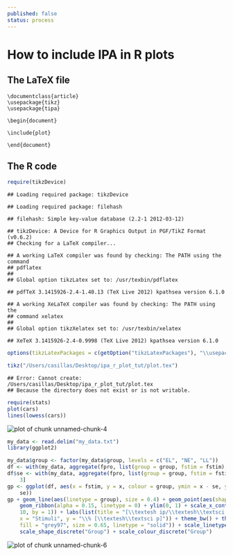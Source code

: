 ```yaml
---
published: false
status: process
---
```


How to include IPA in R plots
========================================================


## The LaTeX file

    \documentclass{article}
    \usepackage{tikz}
    \usepackage{tipa}

    \begin{document}

    \include{plot}

    \end{document}



## The R code



```r
require(tikzDevice)
```

```
## Loading required package: tikzDevice
```

```
## Loading required package: filehash
```

```
## filehash: Simple key-value database (2.2-1 2012-03-12)
```

```
## tikzDevice: A Device for R Graphics Output in PGF/TikZ Format (v0.6.2)
## Checking for a LaTeX compiler...
```

```
## A working LaTeX compiler was found by checking: The PATH using the command
## pdflatex
## 
## Global option tikzLatex set to: /usr/texbin/pdflatex
```

```
## pdfTeX 3.1415926-2.4-1.40.13 (TeX Live 2012) kpathsea version 6.1.0
```

```
## A working XeLaTeX compiler was found by checking: The PATH using the
## command xelatex
## 
## Global option tikzXelatex set to: /usr/texbin/xelatex
```

```
## XeTeX 3.1415926-2.4-0.9998 (TeX Live 2012) kpathsea version 6.1.0
```



```r
options(tikzLatexPackages = c(getOption("tikzLatexPackages"), "\\usepackage{tipa}"))
```



```r
tikz("/Users/casillas/Desktop/ipa_r_plot_tut/plot.tex")
```

```
## Error: Cannot create: /Users/casillas/Desktop/ipa_r_plot_tut/plot.tex
## Because the directory does not exist or is not writable.
```



```r
require(stats)
plot(cars)
lines(lowess(cars))
```

![plot of chunk unnamed-chunk-4](figure/unnamed-chunk-4.png) 



```r
my_data <- read.delim("my_data.txt")
library(ggplot2)
```



```r
my_data$group <- factor(my_data$group, levels = c("EL", "NE", "LL"))
df <- with(my_data, aggregate(fpro, list(group = group, fstim = fstim), mean))
df$se <- with(my_data, aggregate(fpro, list(group = group, fstim = fstim), function(x) sd(x)/sqrt(10)))[, 
    3]
gp <- ggplot(df, aes(x = fstim, y = x, colour = group, ymin = x - se, ymax = x + 
    se))
gp + geom_line(aes(linetype = group), size = 0.4) + geom_point(aes(shape = group)) + 
    geom_ribbon(alpha = 0.15, linetype = 0) + ylim(0, 1) + scale_x_continuous(breaks = seq(0, 
    10, by = 1)) + labs(list(title = "[\\textesh ip/\\textesh\\textsci p]", 
    x = "Stimuli", y = "\\% [\\textesh\\textsci p]")) + theme_bw() + theme(legend.background = element_rect(colour = "grey50", 
    fill = "grey97", size = 0.65, linetype = "solid")) + scale_linetype_discrete("Group") + 
    scale_shape_discrete("Group") + scale_colour_discrete("Group")
```

![plot of chunk unnamed-chunk-6](figure/unnamed-chunk-6.png) 


